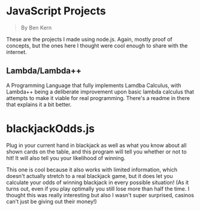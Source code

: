 # JavaScript Projects
> By Ben Kern

These are the projects I made using node.js. Again, mostly proof of concepts, but the ones here I thought were cool enough to share with the internet.

## Lambda/Lambda++
A Programming Language that fully implements Lamdba Calculus, with Lambda++ being a deliberate improvement upon basic lambda calculus that attempts to make it viable for real programming. There's a readme in there that explains it a bit better.

# blackjackOdds.js
Plug in your current hand in blackjack as well as what you know about all shown cards on the table, and this program will tell you whether or not to hit! It will also tell you your likelihood of winning.

This one is cool because it also works with limited information, which doesn't actually stretch to a real blackjack game, but it does let you calculate your odds of winning blackjack in every possible situation! (As it turns out, even if you play optimally you still lose more than half the time. I thought this was really interesting but also I wasn't super surprised, casinos can't just be giving out their money!)


